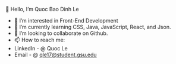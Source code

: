 👋 Hello, I’m Quoc Bao Dinh Le

- 👀 I’m interested in Front-End Development
- 🌱 I’m currently learning CSS, Java, JavaScript, React, and Json.
- 💞️ I’m looking to collaborate on Github.
- 📫 How to reach me: 
- LinkedIn - @ Quoc Le
- Email - @ qle17@student.gsu.edu


<!---
junjhhon1/junjhhon1 is a ✨ special ✨ repository because its `README.md` (this file) appears on your GitHub profile.
You can click the Preview link to take a look at your changes.
--->
